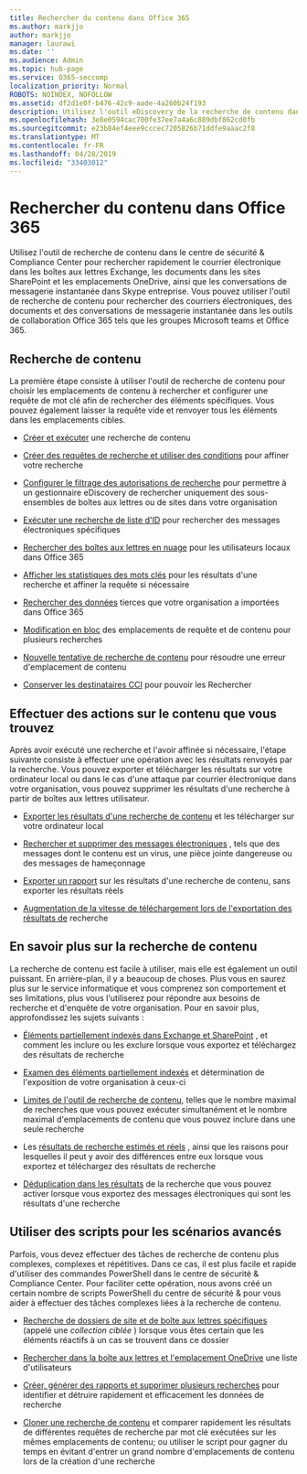 ```yaml
---
title: Rechercher du contenu dans Office 365
ms.author: markjjo
author: markjjo
manager: laurawi
ms.date: ''
ms.audience: Admin
ms.topic: hub-page
ms.service: O365-seccomp
localization_priority: Normal
ROBOTS: NOINDEX, NOFOLLOW
ms.assetid: df2d1e0f-b476-42c9-aade-4a260b24f193
description: Utilisez l'outil eDiscovery de la recherche de contenu dans le centre de sécurité & Compliance Center pour trouver rapidement des messages électroniques dans des boîtes aux lettres Exchange, des documents dans des sites SharePoint et des emplacements OneDrive, et des conversations de messagerie instantanée dans Skype entreprise.
ms.openlocfilehash: 3e8e0594cac700fe37ee7a4a6c889dbf862cd0fb
ms.sourcegitcommit: e23b84ef4eee9cccec7205826b71ddfe9aaac2f8
ms.translationtype: MT
ms.contentlocale: fr-FR
ms.lasthandoff: 04/28/2019
ms.locfileid: "33403012"
---
```

# <a name="search-for-content-in-office-365"></a>Rechercher du contenu dans Office 365

Utilisez l'outil de recherche de contenu dans le centre de sécurité & Compliance Center pour rechercher rapidement le courrier électronique dans les boîtes aux lettres Exchange, les documents dans les sites SharePoint et les emplacements OneDrive, ainsi que les conversations de messagerie instantanée dans Skype entreprise. Vous pouvez utiliser l'outil de recherche de contenu pour rechercher des courriers électroniques, des documents et des conversations de messagerie instantanée dans les outils de collaboration Office 365 tels que les groupes Microsoft teams et Office 365.
  
## <a name="search-for-content"></a>Recherche de contenu

La première étape consiste à utiliser l'outil de recherche de contenu pour choisir les emplacements de contenu à rechercher et configurer une requête de mot clé afin de rechercher des éléments spécifiques. Vous pouvez également laisser la requête vide et renvoyer tous les éléments dans les emplacements cibles.
  
- [Créer et exécuter](content-search.md) une recherche de contenu 
    
- [Créer des requêtes de recherche et utiliser des conditions](keyword-queries-and-search-conditions.md) pour affiner votre recherche 
    
- [Configurer le filtrage des autorisations de recherche](permissions-filtering-for-content-search.md) pour permettre à un gestionnaire eDiscovery de rechercher uniquement des sous-ensembles de boîtes aux lettres ou de sites dans votre organisation 
    
- [Exécuter une recherche de liste d'ID](csv-file-for-an-id-list-content-search.md) pour rechercher des messages électroniques spécifiques 
    
- [Rechercher des boîtes aux lettres en nuage](search-cloud-based-mailboxes-for-on-premises-users.md) pour les utilisateurs locaux dans Office 365

- [Afficher les statistiques des mots clés](view-keyword-statistics-for-content-search.md) pour les résultats d'une recherche et affiner la requête si nécessaire 
    
- [Rechercher des données](use-content-search-to-search-third-party-data-that-was-imported.md) tierces que votre organisation a importées dans Office 365 
    
- [Modification en bloc](bulk-edit-content-searches.md) des emplacements de requête et de contenu pour plusieurs recherches 
    
- [Nouvelle tentative de recherche de contenu](retry-failed-content-search.md) pour résoudre une erreur d'emplacement de contenu

- [Conserver les destinataires CCI](https://docs.microsoft.com/exchange/policy-and-compliance/holds/preserve-bcc-recipients-and-group-members) pour pouvoir les Rechercher 


## <a name="perform-actions-on-content-you-find"></a>Effectuer des actions sur le contenu que vous trouvez

Après avoir exécuté une recherche et l'avoir affinée si nécessaire, l'étape suivante consiste à effectuer une opération avec les résultats renvoyés par la recherche. Vous pouvez exporter et télécharger les résultats sur votre ordinateur local ou dans le cas d'une attaque par courrier électronique dans votre organisation, vous pouvez supprimer les résultats d'une recherche à partir de boîtes aux lettres utilisateur.
  
- [Exporter les résultats d'une recherche de contenu](export-search-results.md) et les télécharger sur votre ordinateur local 
    
- [Rechercher et supprimer des messages électroniques](search-for-and-delete-messages-in-your-organization.md) , tels que des messages dont le contenu est un virus, une pièce jointe dangereuse ou des messages de hameçonnage 
    
- [Exporter un rapport](export-a-content-search-report.md) sur les résultats d'une recherche de contenu, sans exporter les résultats réels 
    
- [Augmentation de la vitesse de téléchargement lors de l'exportation des résultats de](increase-download-speeds-when-exporting-ediscovery-results.md) recherche 
    
## <a name="learn-more-about-content-search"></a>En savoir plus sur la recherche de contenu

La recherche de contenu est facile à utiliser, mais elle est également un outil puissant. En arrière-plan, il y a beaucoup de choses. Plus vous en saurez plus sur le service informatique et vous comprenez son comportement et ses limitations, plus vous l'utiliserez pour répondre aux besoins de recherche et d'enquête de votre organisation. Pour en savoir plus, approfondissez les sujets suivants :
  
- [Éléments partiellement indexés dans Exchange et SharePoint](partially-indexed-items-in-content-search.md) , et comment les inclure ou les exclure lorsque vous exportez et téléchargez des résultats de recherche 
    
- [Examen des éléments partiellement indexés](investigating-partially-indexed-items-in-ediscovery.md) et détermination de l'exposition de votre organisation à ceux-ci 
    
- [Limites de l'outil de recherche de contenu](limits-for-content-search.md), telles que le nombre maximal de recherches que vous pouvez exécuter simultanément et le nombre maximal d'emplacements de contenu que vous pouvez inclure dans une seule recherche 
    
- Les [résultats de recherche estimés et réels](differences-between-estimated-and-actual-ediscovery-search-results.md) , ainsi que les raisons pour lesquelles il peut y avoir des différences entre eux lorsque vous exportez et téléchargez des résultats de recherche 
    
- [Déduplication dans les résultats](de-duplication-in-ediscovery-search-results.md) de la recherche que vous pouvez activer lorsque vous exportez des messages électroniques qui sont les résultats d'une recherche 
    
## <a name="use-scripts-for-advanced-scenarios"></a>Utiliser des scripts pour les scénarios avancés

Parfois, vous devez effectuer des tâches de recherche de contenu plus complexes, complexes et répétitives. Dans ce cas, il est plus facile et rapide d'utiliser des commandes PowerShell dans le centre de sécurité & Compliance Center. Pour faciliter cette opération, nous avons créé un certain nombre de scripts PowerShell du centre de sécurité & pour vous aider à effectuer des tâches complexes liées à la recherche de contenu.
  
- [Recherche de dossiers de site et de boîte aux lettres spécifiques](use-content-search-for-targeted-collections.md) (appelé une *collection ciblée* ) lorsque vous êtes certain que les éléments réactifs à un cas se trouvent dans ce dossier 
    
- [Rechercher dans la boîte aux lettres et l'emplacement OneDrive](search-the-mailbox-and-onedrive-for-business-for-a-list-of-users.md) une liste d'utilisateurs 
    
- [Créer, générer des rapports et supprimer plusieurs recherches](create-report-on-and-delete-multiple-content-searches.md) pour identifier et détruire rapidement et efficacement les données de recherche 
    
- [Cloner une recherche de contenu](clone-a-content-search.md) et comparer rapidement les résultats de différentes requêtes de recherche par mot clé exécutées sur les mêmes emplacements de contenu; ou utiliser le script pour gagner du temps en évitant d'entrer un grand nombre d'emplacements de contenu lors de la création d'une recherche 
    

